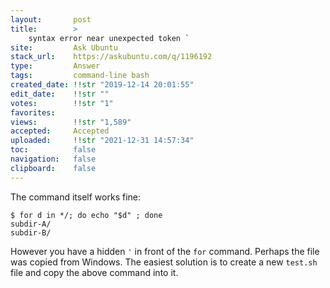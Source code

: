```yaml
---
layout:       post
title:        >
    syntax error near unexpected token `
site:         Ask Ubuntu
stack_url:    https://askubuntu.com/q/1196192
type:         Answer
tags:         command-line bash
created_date: !!str "2019-12-14 20:01:55"
edit_date:    !!str ""
votes:        !!str "1"
favorites:    
views:        !!str "1,589"
accepted:     Accepted
uploaded:     !!str "2021-12-31 14:57:34"
toc:          false
navigation:   false
clipboard:    false
---
```


The command itself works fine:

``` 
$ for d in */; do echo "$d" ; done
subdir-A/
subdir-B/
```

However you have a hidden `'` in front of the `for` command. Perhaps the file was copied from Windows. The easiest solution is to create a new `test.sh` file and copy the above command into it.

